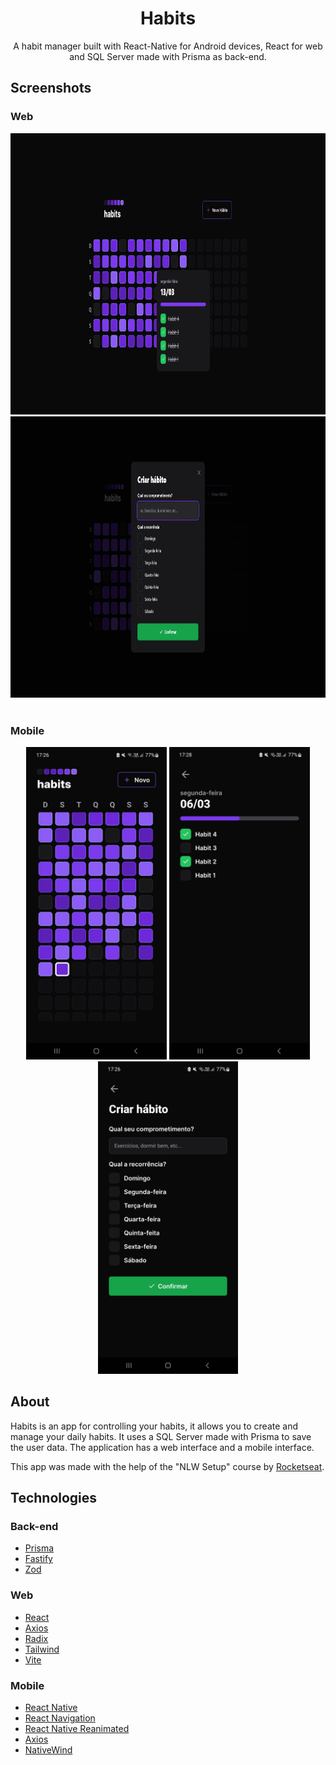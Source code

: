 <div align="center">

  <h1 align="center">Habits</h3>

  <p align="center">
    A habit manager built with React-Native for Android devices, React for web and SQL Server made with Prisma as back-end.
  </p>
</div>

## Screenshots
### Web
<div align="center">
<img src="https://github.com/RMenegassi/NLW-Setup/blob/develop/screenshots/Web-Main.png" height="450"/>
<img src="https://github.com/RMenegassi/NLW-Setup/blob/develop/screenshots/Web-Create.png" height="450"/>
</div>
</br>

### Mobile
<div align="center">
<img src="https://github.com/RMenegassi/NLW-Setup/blob/develop/screenshots/Mobile_Main.jpg" height="500"/>
<img src="https://github.com/RMenegassi/NLW-Setup/blob/develop/screenshots/Mobile_Habit.jpg" height="500"/>  
<img src="https://github.com/RMenegassi/NLW-Setup/blob/develop/screenshots/Mobile_Create.jpg" height="500"/>
</div>

## About

Habits is an app for controlling your habits, it allows you to create and manage your daily habits. It uses a SQL Server made with Prisma to save the user data. The application has a web interface and a mobile interface.

This app was made with the help of the "NLW Setup" course by [Rocketseat](https://www.rocketseat.com.br).

## Technologies
### Back-end
 - [Prisma](https://github.com/prisma/prisma)
 - [Fastify](https://github.com/fastify/fastify)
 - [Zod](https://github.com/colinhacks/zod)
 
 ### Web
 - [React](https://github.com/facebook/react)
 - [Axios](https://github.com/axios/axios)
 - [Radix](https://github.com/radix-ui/primitives)
 - [Tailwind](https://github.com/tailwindlabs/tailwindcss)
 - [Vite](https://github.com/vitejs/vite)
 
 ### Mobile
 - [React Native](https://github.com/facebook/react-native)
 - [React Navigation](https://github.com/react-navigation/react-navigation)
 - [React Native Reanimated](https://github.com/software-mansion/react-native-reanimated/)
 - [Axios](https://github.com/axios/axios)
 - [NativeWind](https://github.com/marklawlor/nativewind)

